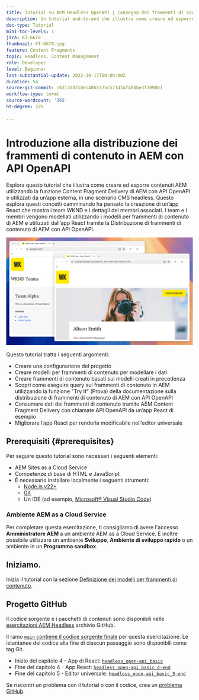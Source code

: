 ```yaml
---
title: Tutorial su AEM Headless OpenAPI | Consegna dei frammenti di contenuto
description: Un tutorial end-to-end che illustra come creare ed esporre contenuti utilizzando le API di distribuzione dei frammenti di contenuto basate su OpenAPI di AEM.
doc-type: Tutorial
mini-toc-levels: 1
jira: KT-6678
thumbnail: KT-6678.jpg
feature: Content Fragments
topic: Headless, Content Management
role: Developer
level: Beginner
last-substantial-update: 2022-10-17T00:00:00Z
duration: 54
source-git-commit: c6213dd318ec4865375c57143af40dbe3f3990b1
workflow-type: tm+mt
source-wordcount: '365'
ht-degree: 22%

---
```


# Introduzione alla distribuzione dei frammenti di contenuto in AEM con API OpenAPI

Esplora questo tutorial che illustra come creare ed esporre contenuti AEM utilizzando la funzione Content Fragment Delivery di AEM con API OpenAPI e utilizzati da un’app esterna, in uno scenario CMS headless. Questo esplora questi concetti camminando ha pensato la creazione di un’app React che mostra i team WKND e i dettagli dei membri associati. I team e i membri vengono modellati utilizzando i modelli per frammenti di contenuto di AEM e utilizzati dall’app React tramite la Distribuzione di frammenti di contenuto di AEM con API OpenAPI.

![App team WKND](./assets/overview/main.png)

Questo tutorial tratta i seguenti argomenti:

* Creare una configurazione del progetto
* Creare modelli per frammenti di contenuto per modellare i dati
* Creare frammenti di contenuto basati sui modelli creati in precedenza
* Scopri come eseguire query sui frammenti di contenuto in AEM utilizzando la funzione &quot;Try It&quot; (Prova) della documentazione sulla distribuzione di frammenti di contenuto di AEM con API OpenAPI
* Consumare dati dei frammenti di contenuto tramite AEM Content Fragment Delivery con chiamate API OpenAPI da un’app React di esempio
* Migliorare l’app React per renderla modificabile nell’editor universale

## Prerequisiti {#prerequisites}

Per seguire questo tutorial sono necessari i seguenti elementi:

* AEM Sites as a Cloud Service
* Competenze di base di HTML e JavaScript
* È necessario installare localmente i seguenti strumenti:
   * [Node.js v22+](https://nodejs.org/)
   * [Git](https://git-scm.com/)
   * Un IDE (ad esempio, [Microsoft® Visual Studio Code](https://code.visualstudio.com/))

### Ambiente AEM as a Cloud Service

Per completare questa esercitazione, ti consigliamo di avere l&#39;accesso **Amministratore AEM** a un ambiente AEM as a Cloud Service. È inoltre possibile utilizzare un ambiente **Sviluppo**, **Ambiente di sviluppo rapido** o un ambiente in un **Programma sandbox**.

## Iniziamo.

Inizia il tutorial con la sezione [Definizione dei modelli per frammenti di contenuto](1-content-fragment-models.md).

## Progetto GitHub

Il codice sorgente e i pacchetti di contenuti sono disponibili nelle [esercitazioni AEM Headless](https://github.com/adobe/aem-tutorials) archivio GitHub.

Il ramo [`main` contiene il codice sorgente finale](https://github.com/adobe/aem-tutorials/tree/main/headless/open-api/basic) per questa esercitazione.
Le istantanee del codice alla fine di ciascun passaggio sono disponibili come tag Git.

* Inizio del capitolo 4 - App di React: [`headless_open-api_basic`](https://github.com/adobe/aem-tutorials/tree/headless_open-api_basic//headless/open-api/basic)
* Fine del capitolo 4 - App React: [`headless_open-api_basic_4-end`](https://github.com/adobe/aem-tutorials/tree/headless_open-api_basic_4-end//headless/open-api/basic)
* Fine del capitolo 5 - Editor universale: [`headless_open-api_basic_5-end`](https://github.com/adobe/aem-tutorials/tree/headless_open-api_basic_5-end//headless/open-api/basic)

Se riscontri un problema con il tutorial o con il codice, crea un [problema GitHub](https://github.com/adobe/aem-tutorials/issues).
